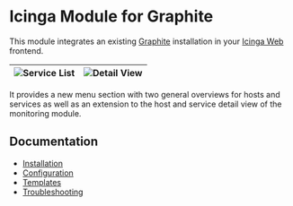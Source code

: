 # Icinga Module for Graphite

This module integrates an existing [Graphite](https://graphite.readthedocs.io/en/latest/)
installation in your [Icinga Web](https://icinga.com/products/infrastructure-monitoring/)
frontend.

![Service List](img/service-list.png) | ![Detail View](img/service-detail-view.png)
--------------------------------------|--------------------------------------------

It provides a new menu section with two general overviews for hosts and
services as well as an extension to the host and service detail view of
the monitoring module.

## Documentation

* [Installation](02-Installation.md)
* [Configuration](03-Configuration.md)
* [Templates](04-Templates.md)
* [Troubleshooting](05-Troubleshooting.md)
